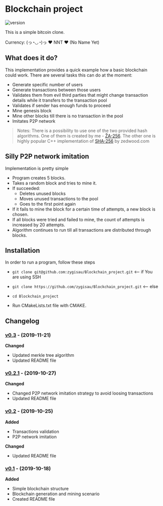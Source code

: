 # Blockchain project

![version][version-badge]  

This is a simple bitcoin clone.

Currency: (っ◔◡◔)っ ♥ NNT ♥ (No Name Yet)

## What does it do?

This implementation provides a quick example how a basic blockchain could work. There are several tasks this can do at the moment:
- Generate specific number of users
- Generate transactions between those users
- Validates them from evil third parties that might change transaction details while it transfers to the transaction pool
- Validates if sender has enough funds to proceed
- Mine genesis block
- Mine other blocks till there is no transaction in the pool
- Imitates P2P network

> Notes: There is a possibility to use one of the two provided hash algorithms. One of them is created by me - [ŽA-256]( https://github.com/zygisau/ZA-256 ). The other one is highly popular C++ implementation of [SHA-256](http://www.zedwood.com/article/cpp-sha256-function) by zedwood.com

## Silly P2P network imitation

Implementation is pretty simple

- Program creates 5 blocks.
- Takes a random block and tries to mine it.
- If succeeded:
	- Deletes unused blocks
	- Moves unused transactions to the pool
	- Goes to the first point again
- If it fails to mine the block for a certain time of attempts, a new block is chosen.
- If all blocks were tried and failed to mine, the count of attempts is increased by 20 attempts.
- Algorithm continues to run till all transactions are distributed through blocks.

## Installation

In order to run a program, follow these steps
- `git clone git@github.com:zygisau/Blockchain_project.git` <-- if You are using SSH

- `git clone https://github.com/zygisau/Blockchain_project.git` <-- else  

- `cd Blockchain_project` 

- Run CMakeLists.txt file with CMAKE.



## Changelog

### [v0.3](https://github.com/zygisau/Blockchain_project/releases/tag/0.3) - (2019-11-21)  

**Changed**
 - Updated merkle tree algorithm
 - Updated README file

### [v0.2.1](https://github.com/zygisau/Blockchain_project/releases/tag/0.2.1) - (2019-10-27)  

**Changed**
 - Changed P2P network imitation strategy to avoid loosing transactions
 - Updated README file


### [v0.2](https://github.com/zygisau/Blockchain_project/releases/tag/0.2) - (2019-10-25)  

**Added**  
 - Transactions validation
 - P2P network imitation

**Changed**
 - Updated README file


### [v0.1](https://github.com/zygisau/Blockchain_project/releases/tag/0.1) - (2019-10-18)  

**Added**  

 - Simple blockchain structure
 - Blockchain generation and mining scenario
 - Created README file

[version-badge]: https://img.shields.io/badge/version-0.3-purple.svg
